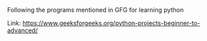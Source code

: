 Following the programs mentioned in GFG for learning python

Link: https://www.geeksforgeeks.org/python-projects-beginner-to-advanced/
